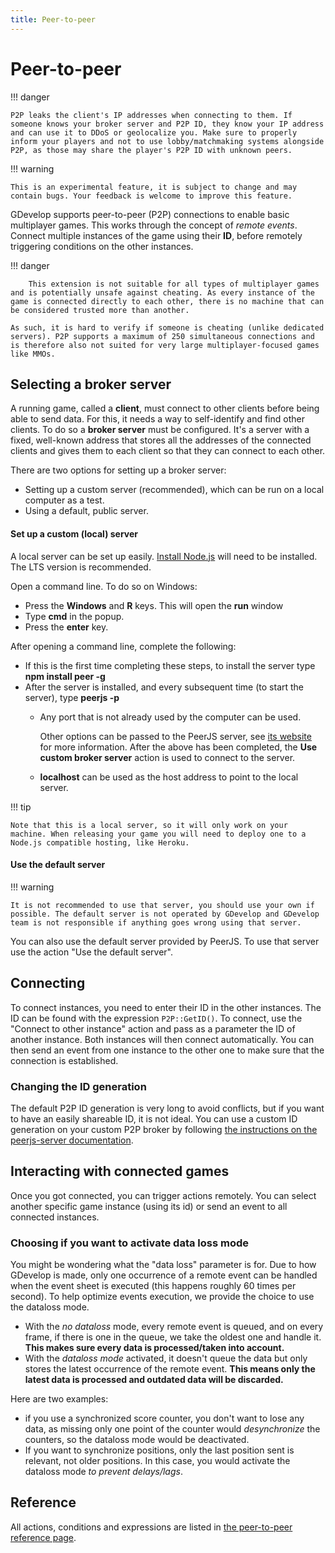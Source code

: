 ```yaml
---
title: Peer-to-peer
---
```

# Peer-to-peer

!!! danger

    P2P leaks the client's IP addresses when connecting to them. If someone knows your broker server and P2P ID, they know your IP address and can use it to DDoS or geolocalize you. Make sure to properly inform your players and not to use lobby/matchmaking systems alongside P2P, as those may share the player's P2P ID with unknown peers.

!!! warning

    This is an experimental feature, it is subject to change and may contain bugs. Your feedback is welcome to improve this feature.

GDevelop supports peer-to-peer (P2P) connections to enable basic multiplayer games. This works through the concept of *remote events*.  Connect multiple instances of the game using their **ID**, before remotely triggering conditions on the other instances.

!!! danger

        This extension is not suitable for all types of multiplayer games and is potentially unsafe against cheating. As every instance of the game is connected directly to each other, there is no machine that can be considered trusted more than another.

    As such, it is hard to verify if someone is cheating (unlike dedicated servers). P2P supports a maximum of 250 simultaneous connections and is therefore also not suited for very large multiplayer-focused games like MMOs.

## Selecting a broker server

A running game, called a **client**, must connect to other clients before being able to send data. For this, it needs a way to self-identify and find other clients. To do so a **broker server** must be configured. It's a server with a fixed, well-known address that stores all the addresses of the connected clients and gives them to each client so that they can connect to each other.

There are two options for setting up a broker server:

* Setting up a custom server (recommended), which can be run on a local computer as a test.
* Using a default, public server.

#### Set up a custom (local) server

A local server can be set up easily. [Install Node.js](https://nodejs.org/en/download/) will need to be installed. The LTS version is recommended.

Open a command line. To do so on Windows:

- Press the **Windows** and **R** keys. This will open the **run** window
- Type **cmd** in the popup.
- Press the **enter** key.

After opening a command line, complete the following:

- If this is the first time completing these steps, to install the server type **npm install peer -g**
- After the server is installed, and every subsequent time (to start the server), type **peerjs -p <the port>**
    * Any port that is not already used by the computer can be used.

      Other options can be passed to the PeerJS server, see [its website](https://github.com/peers/peerjs-server#config--cli-options) for more information.
      After the above has been completed, the **Use custom broker server** action is used to connect to the server.

    * **localhost** can be used as the host address to point to the local server.

!!! tip

    Note that this is a local server, so it will only work on your machine. When releasing your game you will need to deploy one to a Node.js compatible hosting, like Heroku.

#### Use the default server

!!! warning

    It is not recommended to use that server, you should use your own if possible. The default server is not operated by GDevelop and GDevelop team is not responsible if anything goes wrong using that server.

You can also use the default server provided by PeerJS.
To use that server use the action "Use the default server".

## Connecting

To connect instances, you need to enter their ID in the other instances. The ID can be found with the expression `P2P::GetID()`. To connect, use the "Connect to other instance" action and pass as a parameter the ID of another instance. Both instances will then connect automatically. You can then send an event from one instance to the other one to make sure that the connection is established.

### Changing the ID generation

The default P2P ID generation is very long to avoid conflicts, but if you want to have an easily shareable ID, it is not ideal. You can use a custom ID generation on your custom P2P broker by following [the instructions on the peerjs-server documentation](https://github.com/peers/peerjs-server#custom-client-id-generation).

## Interacting with connected games

Once you got connected, you can trigger actions remotely. You can select another specific game instance (using its id) or send an event to all connected instances.

### Choosing if you want to activate data loss mode

You might be wondering what the "data loss" parameter is for.
Due to how GDevelop is made, only one occurrence of a remote event can be handled when the event sheet is executed (this happens roughly 60 times per second). To help optimize events execution, we provide the choice to use the dataloss mode.

* With the *no dataloss* mode, every remote event is queued, and on every frame, if there is one in the queue, we take the oldest one and handle it. **This makes sure every data is processed/taken into account.**
* With the *dataloss mode* activated, it doesn't queue the data but only stores the latest occurrence of the remote event. **This means only the latest data is processed and outdated data will be discarded.**

Here are two examples:

* if you use a synchronized score counter, you don't want to lose any data, as missing only one point of the counter would *desynchronize* the counters, so the dataloss mode would be deactivated.
* If you want to synchronize positions, only the last position sent is relevant, not older positions. In this case, you would activate the dataloss mode *to prevent delays/lags*.

## Reference

All actions, conditions and expressions are listed in [the peer-to-peer reference page](/gdevelop5/all-features/p2p/reference/).